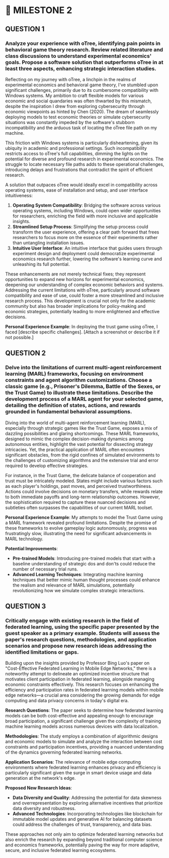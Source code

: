 # 📌 MILESTONE 2

## QUESTION 1
### Analyze your experience with oTree, identifying pain points in behavioral game theory research. Review related literature and class discussions to understand experimental economics' goals. Propose a software solution that outperforms oTree in at least three aspects, enhancing strategic interaction studies.

Reflecting on my journey with oTree, a linchpin in the realms of experimental economics and behavioral game theory, I've stumbled upon significant challenges, primarily due to its cumbersome compatibility with Windows systems. My ambition to craft flexible models for various economic and social quandaries was often thwarted by this mismatch, despite the inspiration I drew from exploring cybersecurity through economic viewpoints as hinted by Chen (2020). The dream of seamlessly deploying models to test economic theories or simulate cybersecurity situations was constantly impeded by the software's stubborn incompatibility and the arduous task of locating the oTree file path on my machine.

This friction with Windows systems is particularly disheartening, given its ubiquity in academic and professional settings. Such incompatibility restricts access to oTree's full capabilities, dimming the lights on the potential for diverse and profound research in experimental economics. The struggle to locate necessary file paths adds to these operational challenges, introducing delays and frustrations that contradict the spirit of efficient research.

A solution that outpaces oTree would ideally excel in compatibility across operating systems, ease of installation and setup, and user interface intuitiveness:
1. **Operating System Compatibility**: Bridging the software across various operating systems, including Windows, could open wider opportunities for researchers, enriching the field with more inclusive and applicable insights.
2. **Streamlined Setup Process**: Simplifying the setup process could transform the user experience, offering a clear path forward that frees researchers to focus more on the essence of their experiments rather than untangling installation issues.
3. **Intuitive User Interface**: An intuitive interface that guides users through experiment design and deployment could democratize experimental economics research further, lowering the software's learning curve and unleashing its full potential.

These enhancements are not merely technical fixes; they represent opportunities to expand new horizons for experimental economics, deepening our understanding of complex economic behaviors and systems. Addressing the current limitations with oTree, particularly around software compatibility and ease of use, could foster a more streamlined and inclusive research process. This development is crucial not only for the academic community but also has broader implications for policy-making and economic strategies, potentially leading to more enlightened and effective decisions.

**Personal Experience Example**: In deploying the trust game using oTree, I faced [describe specific challenges]. [Attach a screenshot or describe it if not possible.]

## QUESTION 2
### Delve into the limitations of current multi-agent reinforcement learning (MARL) frameworks, focusing on environment constraints and agent algorithm customizations. Choose a classic game (e.g., Prisoner's Dilemma, Battle of the Sexes, or the Trust Game) to illustrate these limitations. Describe the development process of a MARL agent for your selected game, detailing the definition of states, actions, and rewards grounded in fundamental behavioral assumptions.

Diving into the world of multi-agent reinforcement learning (MARL), especially through strategic games like the Trust Game, exposes a mix of dazzling possibilities and glaring shortcomings. These MARL frameworks, designed to mimic the complex decision-making dynamics among autonomous entities, highlight the vast potential for dissecting strategy intricacies. Yet, the practical application of MARL often encounters significant obstacles, from the rigid confines of simulated environments to the challenges of customizing algorithms and the extensive trial and error required to develop effective strategies.

For instance, in the Trust Game, the delicate balance of cooperation and trust must be intricately modeled. States might include various factors such as each player's holdings, past moves, and perceived trustworthiness. Actions could involve decisions on monetary transfers, while rewards relate to both immediate payoffs and long-term relationship outcomes. However, the sophistication required to capture these nuanced decisions and subtleties often surpasses the capabilities of our current MARL toolset.

**Personal Experience Example**: My attempts to model the Trust Game using a MARL framework revealed profound limitations. Despite the promise of these frameworks to evolve gameplay logic autonomously, progress was frustratingly slow, illustrating the need for significant advancements in MARL technology.

**Potential Improvements**:
- **Pre-trained Models**: Introducing pre-trained models that start with a baseline understanding of strategic dos and don'ts could reduce the number of necessary trial runs.
- **Advanced Learning Techniques**: Integrating machine learning techniques that better mimic human thought processes could enhance the realism and relevance of MARL simulations, potentially revolutionizing how we simulate complex strategic interactions.

## QUESTION 3
### Critically engage with existing research in the field of federated learning, using the specific paper presented by the guest speaker as a primary example. Students will assess the paper's research questions, methodologies, and application scenarios and propose new research ideas addressing the identified limitations or gaps.

Building upon the insights provided by Professor Bing Luo's paper on "Cost-Effective Federated Learning in Mobile Edge Networks," there is a noteworthy attempt to delineate an optimized incentive structure that motivates client participation in federated learning, alongside managing economic constraints effectively. This research focuses on enhancing the efficiency and participation rates in federated learning models within mobile edge networks—a crucial area considering the growing demands for edge computing and data privacy concerns in today's digital era.

**Research Questions**: The paper seeks to determine how federated learning models can be both cost-effective and appealing enough to encourage broad participation, a significant challenge given the complexity of training machine learning models across numerous devices with data localization.

**Methodologies**: The study employs a combination of algorithmic designs and economic models to simulate and analyze the interaction between cost constraints and participation incentives, providing a nuanced understanding of the dynamics governing federated learning networks.

**Application Scenarios**: The relevance of mobile edge computing environments where federated learning enhances privacy and efficiency is particularly significant given the surge in smart device usage and data generation at the network's edge.

**Proposed New Research Ideas**:
- **Data Diversity and Quality**: Addressing the potential for data skewness and overrepresentation by exploring alternative incentives that prioritize data diversity and robustness.
- **Advanced Technologies**: Incorporating technologies like blockchain for immutable model updates and generative AI for balancing datasets could address the challenges of trust, transparency, and data bias.

These approaches not only aim to optimize federated learning networks but also enrich the research by expanding beyond traditional computer science and economics frameworks, potentially paving the way for more adaptive, secure, and inclusive federated learning ecosystems.

